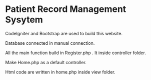 # Patient Record Management Sysytem
CodeIgniter and Bootstrap are used to build this website.


Database connected in manual connection.

All the main function build in Register.php . It inside controller folder.

Make Home.php as a default controller.

Html code are written in home.php inside view folder.
